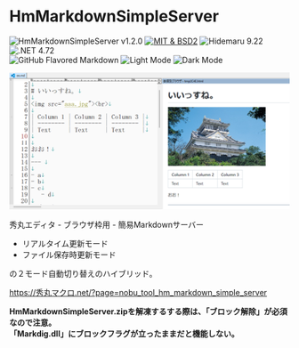 # HmMarkdownSimpleServer

![HmMarkdownSimpleServer v1.2.0](https://img.shields.io/badge/HmMarkdownSimpleServer-v1.2.0-6479ff.svg)
[![MIT & BSD2](https://img.shields.io/badge/license-MIT_&_BSD2-blue.svg?style=flat)](LICENSE)
![Hidemaru 9.22](https://img.shields.io/badge/Hidemaru-v9.22-6479ff.svg)
![.NET 4.72](https://img.shields.io/badge/.NET-4.72-6479ff.svg)  
![GitHub Flavored Markdown](https://img.shields.io/badge/GitHub_Flavored_Markdown-△-6479ff.svg)
![Light Mode](https://img.shields.io/badge/Light_Mode-○-6479ff.svg)
![Dark Mode](https://img.shields.io/badge/Dark_Mode-○-6479ff.svg)

<img src="cnt_hm_markdown_simple_server_01.png">

秀丸エディタ - ブラウザ枠用 - 簡易Markdownサーバー
- リアルタイム更新モード
- ファイル保存時更新モード

の２モード自動切り替えのハイブリッド。

https://秀丸マクロ.net/?page=nobu_tool_hm_markdown_simple_server

**HmMarkdownSimpleServer.zipを解凍するする際は、「ブロック解除」が必須なので注意。  
「Markdig.dll」にブロックフラグが立ったままだと機能しない。**